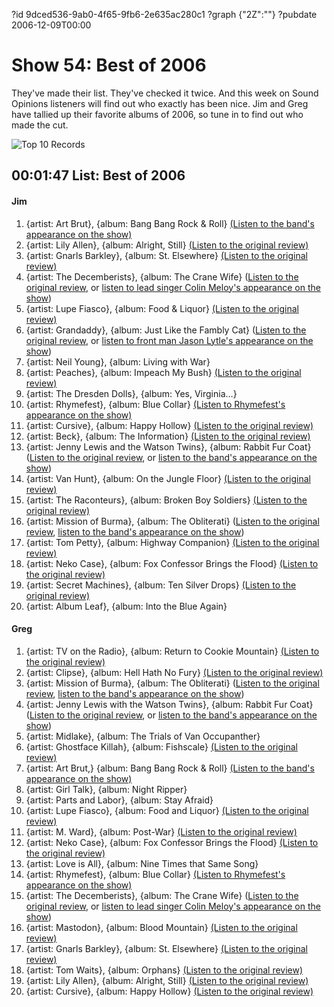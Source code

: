 ?id 9dced536-9ab0-4f65-9fb6-2e635ac280c1
?graph {"2Z":""}
?pubdate 2006-12-09T00:00

# Show 54: Best of 2006
They've made their list. They've checked it twice. And this week on Sound Opinions listeners will find out who exactly has been nice. Jim and Greg have tallied up their favorite albums of 2006, so tune in to find out who made the cut.

![Top 10 Records](https://static.soundopinions.org/images/2006/topten.jpg)

## 00:01:47 List: Best of 2006

#### Jim
1. {artist: Art Brut}, {album: Bang Bang Rock & Roll} [(Listen to the band's appearance on the show)](/show/24/)
2. {artist: Lily Allen}, {album: Alright, Still} [(Listen to the original review)](/show/46/)
3. {artist: Gnarls Barkley}, {album: St. Elsewhere} [(Listen to the original review)](/show/23/)
4. {artist: The Decemberists}, {album: The Crane Wife} ([Listen to the original review](/show/46/), or [listen to lead singer Colin Meloy's appearance on the show](/show/9/))
5. {artist: Lupe Fiasco}, {album: Food & Liquor} [(Listen to the original review)](/show/43/)
6. {artist: Grandaddy}, {album: Just Like the Fambly Cat} ([Listen to the original review](/show/24/), or [listen to front man Jason Lytle's appearance on the show](/show/37/))
7. {artist: Neil Young}, {album: Living with War}
8. {artist: Peaches}, {album: Impeach My Bush} [(Listen to the original review)](/show/34/)
9. {artist: The Dresden Dolls}, {album: Yes, Virginia…}
10. {artist: Rhymefest}, {album: Blue Collar} [(Listen to Rhymefest's appearance on the show)](/show/33/)
11. {artist: Cursive}, {album: Happy Hollow} [(Listen to the original review)](/show/39/)
12. {artist: Beck}, {album: The Information} [(Listen to the original review)](/show/45/)
13. {artist: Jenny Lewis and the Watson Twins}, {album: Rabbit Fur Coat} ([Listen to the original review](show/8/), or [listen to the band's appearance on the show](/show/19/))
14. {artist: Van Hunt}, {album: On the Jungle Floor} [(Listen to the original review)](/show/21/)
15. {artist: The Raconteurs}, {album: Broken Boy Soldiers} [(Listen to the original review)](/show/25/)
16. {artist: Mission of Burma}, {album: The Obliterati} ([Listen to the original review](/show/26/), [listen to the band's appearance on the show](/show/38/))
17. {artist: Tom Petty}, {album: Highway Companion} [(Listen to the original review)](/show/35/)
18. {artist: Neko Case}, {album: Fox Confessor Brings the Flood} [(Listen to the original review)](/show/14/)
19. {artist: Secret Machines}, {album: Ten Silver Drops} [(Listen to the original review)](/show/20/)
20. {artist: Album Leaf}, {album: Into the Blue Again}

#### Greg

1. {artist: TV on the Radio}, {album: Return to Cookie Mountain} [(Listen to the original review)](/show/40/)
2. {artist: Clipse}, {album: Hell Hath No Fury} [(Listen to the original review)](/show/53/)
3. {artist: Mission of Burma}, {album: The Obliterati} ([Listen to the original review](/show/26/), [listen to the band's appearance on the show](/show/38/))
4. {artist: Jenny Lewis with the Watson Twins}, {album: Rabbit Fur Coat} ([Listen to the original review](/show/8/), or [listen to the band's appearance on the show](/show/19/))
5. {artist: Midlake}, {album: The Trials of Van Occupanther}
6. {artist: Ghostface Killah}, {album: Fishscale} [(Listen to the original review)](/show/20/)
7. {artist: Art Brut,} {album: Bang Bang Rock & Roll} [(Listen to the band's appearance on the show)](/show/24/)
8. {artist: Girl Talk}, {album: Night Ripper}
9. {artist: Parts and Labor}, {album: Stay Afraid}
10. {artist: Lupe Fiasco}, {album: Food and Liquor} [(Listen to the original review)](/show/43/)
11. {artist: M. Ward}, {album: Post-War} [(Listen to the original review)](/show/9/)
12. {artist: Neko Case}, {album: Fox Confessor Brings the Flood} [(Listen to the original review)](/show/14/)
13. {artist: Love is All}, {album: Nine Times that Same Song}
14. {artist: Rhymefest}, {album: Blue Collar} [(Listen to Rhymefest's appearance on the show)](/show/33/)
15. {artist: The Decemberists}, {album: The Crane Wife} ([Listen to the original review](/show/46/), or [listen to lead singer Colin Meloy's appearance on the show](/show/9/))
16. {artist: Mastodon}, {album: Blood Mountain} [(Listen to the original review)](/show/44/)
17. {artist: Gnarls Barkley}, {album: St. Elsewhere} [(Listen to the original review)](/show/23/)
18. {artist: Tom Waits}, {album: Orphans} [(Listen to the original review)](/show/52/)
19. {artist: Lily Allen}, {album: Alright, Still} [(Listen to the original review)](/show/46/)
20. {artist: Cursive}, {album: Happy Hollow} [(Listen to the original review)](/show/39/)